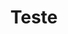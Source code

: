 ---
title: "Teste"
author: ""
export_on_save:
  pandoc: true
output:
  pdf_document:
    path: ./aluguelQuadraDiagramClass.wsd
---